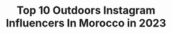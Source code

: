 ---
title: Top 10 Outdoors Instagram Influencers In Morocco in 2023
description: >-
  Find top outdoors Instagram influencers in Morocco in 2023. Most popular hashtags: #nature #photography #outdoors #travel.
platform: Instagram
hits: 13
text_top: Discover the most popular Instagram profiles on inBeat.
text_bottom: inBeat has 13 Instagram influencers like this in Morocco for you to collaborate.
profiles:
  - username: "salmaamahzoune"
    fullname: >-
      𝐒𝐚𝐥𝐦𝐚 𝐀𝐦𝐚𝐡𝐳𝐨𝐮𝐧𝐞
    bio: >-
      🏎 Car Fanatic 📚 Master’s Student 🏔 Outdoors Enthusiast 📨 Salmaamahzounepro@gmail.com 📍 Morocco 🇲🇦
    location: "Morocco"
    followers: 259692
    engagement: 405
    commentsToLikes: 0.024927
    id: ck0vwduaat8tw0i19ed542mr2
    verified: false
    hashtags: "#staypositive, #nephewlove, #458italia"
  - username: "meghyem0ut"
    fullname: >-
      MeghyLost
    bio: >-
      I travel, sometimes.
    location: "Morocco"
    followers: 9333
    engagement: 1140
    commentsToLikes: 0.018682
    id: ckaoyupc8j5w70i78ckyhrj7b
    verified: false
    hashtags: "#travel, #traveladdict, #hiking, #adventureculture"
  - username: "alharbialaa"
    fullname: >-
      علاء الحربي | ALHARBIALAA
    bio: >-
      Portrait | Food |Coffee | Video | Travel Makkah, مصور من مكة
    location: "Morocco"
    followers: 2475
    engagement: 1073
    commentsToLikes: 0.060355
    id: ck8t4ko4u73kw0j78bh5ac2j5
    verified: false
    hashtags: "#mecca, #makkah, #canon, #taif"
  - username: "mariamsidah"
    fullname: >-
      ℳ𝒶𝓇𝒾𝒶 💫
    bio: >-
      𝑬𝒗𝒆𝒓𝒚𝒕𝒉𝒊𝒏𝒈 𝒉𝒂𝒑𝒑𝒆𝒏𝒔 𝒇𝒐𝒓 𝒂 𝒓𝒆𝒂𝒔𝒐𝒏 ♥️ . ⬇️ 𝙻𝚊𝚜𝚝 𝙲𝚘𝚟𝚎𝚛 ⬇️ 🎈 𝚈𝙾𝚄𝚃𝚄𝙱𝙴 🎈
    location: "Morocco"
    followers: 24706
    engagement: 389
    commentsToLikes: 0.022754
    id: ck0u0y871vabb0i19rn19ut83
    verified: false
    hashtags: "#summer, #7es, #cravata, #keddab"
  - username: "bennagios"
    fullname: >-
      🇹🇳 تبعني نبنيو الدنيا زينة 🇹🇳
    bio: >-
      😇🇹🇳 Asslema i am aziz 22 Y.o , young teacher🇹🇳😇 🏔Explorer 🧗‍♂️ adventurer 🏔 Biker 🚴🏻 🏞 i am promoting my country hidden heavens 🏞 #حوس_بخ_تف
    location: "Morocco"
    followers: 21156
    engagement: 499
    commentsToLikes: 0.010915
    id: ckf5mvhnrvkys0j2364kke7tj
    verified: false
    hashtags: "#camp, #tunisia, #camping, #campinglife"
  - username: "sanae.ak"
    fullname: >-
      Sanae Ak
    bio: >-
      Travel, motherhood and lifestyle 🇩🇪🇲🇦🇩🇰🇹🇷🇹🇭🇳🇱🇱🇧🇴🇲🇧🇪🇱🇰🇦🇪 Mother to @lilyaa.ak 📧sanae.abdulkarim@gmail.com
    location: "Morocco"
    followers: 6405
    engagement: 1813
    commentsToLikes: 0.068790
    id: ck6tso2if5unv0j71z0r07exv
    verified: false
    hashtags: "#sunset, #travelgram, #like, #fashion"
  - username: "omarelmrabt"
    fullname: >-
      OMAR EL MRABT
    bio: >-
      🎬 Photographer | Visual Artist 🍁 Finnish/Moroccan Content Creator 🇫🇮 Helsinki, Finland 🎈 Welcome to my colorful world 📸 omar.elmrabt@gmail.com
    location: "Morocco"
    followers: 34626
    engagement: 301
    commentsToLikes: 0.035656
    id: ck0ubx90tfgu50i196dhhgupj
    verified: true
    hashtags: "#cherryblossom, #katajanokka, #rukamoments, #helsinki"
  - username: "nicolocastellinibaldissera"
    fullname: >-
      Nicolo Castellini Baldissera
    bio: >-
      Author of INSIDE TANGIER @vendomepress
    location: "Morocco"
    followers: 50045
    engagement: 316
    commentsToLikes: 0.035517
    id: ck13acu94pr300i19c73gvjmy
    verified: false
    hashtags: "#style, #architect, #photo, #textiles"
  - username: "merzougui_official"
    fullname: >-
      ʏᴏᴜ ᴡɪʟʟ ɴᴇᴠᴇʀ ᴜɴᴅᴇʀsᴛᴀɴᴅ ᴍᴇ
    bio: >-
      📍| MOROCCAN BASED IN MARRAKECH 🌴 👖 | FASHION BLOGGER ⚡️📸 💻 | PHOTOGRAPHER | DESIGNER 📚 📩 | FOR BOOKINGS | 📱 👻 | SNAP : MERZOUGUIZAKI1 ✨
    location: "Morocco"
    followers: 69986
    engagement: 203
    commentsToLikes: 0.014870
    id: ck5hscddqwcuv0i11zq505pce
    verified: false
    hashtags: "#maroc, #morocco, #traveling, #africa"
  - username: "oussama_bastaoui"
    fullname: >-
      ᴼᵁᔆᔆᴬᴹᴬ ᴮᴬᔆᵀᴬᴼᵁᴵ
    bio: >-
      Moroccan actor and singer للإستماع لأغنية غلطة⬇️
    location: "Morocco"
    followers: 612828
    engagement: 163
    commentsToLikes: 0.011999
    id: ckaov7xt83fql0i78kxlohe9w
    verified: true
    hashtags: "#smiley, #smile, #sourire, #beautifulsmile"
---